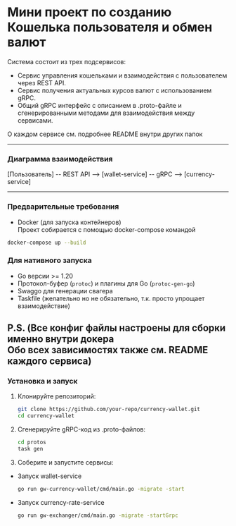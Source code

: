 # Мини проект по созданию Кошелька пользователя и обмен валют

Система состоит из трех подсервисов:
- Сервис управления кошельками и взаимодействия с пользователем через REST API. 
- Сервис получения актуальных курсов валют с использованием gRPC.
- Общий gRPC интерфейс с описанием в .proto-файле и сгенерированными методами для взаимодействия между сервисами.

О каждом сервисе см. подробнее README внутри других папок

---
### Диаграмма взаимодействия

[Пользователь] -- REST API --> [wallet-service] -- gRPC --> [currency-service]

---
### Предварительные требования
- Docker (для запуска контейнеров) \
Проект собирается с помощью docker-compose командой

``` bash
docker-compose up --build 
```

### Для нативного запуска
- Go версии >= 1.20
- Протокол-буфер (`protoc`) и плагины для Go (`protoc-gen-go`)
- Swaggo для генерации свагера
- Taskfile (желательно но не обязательно, т.к. просто упрощает взаимодействие)

P.S. (Все конфиг файлы настроены для сборки именно внутри докера \
Обо всех зависимостях также см. README каждого сервиса)
---

### Установка и запуск

1. Клонируйте репозиторий:
   ```bash
   git clone https://github.com/your-repo/currency-wallet.git
   cd currency-wallet
   ```
2. Сгенерируйте gRPC-код из .proto-файлов:
    ```bash
   cd protos
   task gen 
   ```
3. Соберите и запустите сервисы:
- Запуск wallet-service
    ```bash
   go run gw-currency-wallet/cmd/main.go -migrate -start
   ```
- Запуск currency-rate-service
   ```bash
   go run gw-exchanger/cmd/main.go -migrate -startGrpc
   ```